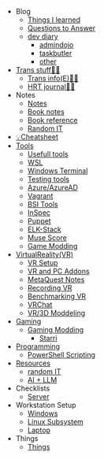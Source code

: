 - Blog
    - [Things I learned](blog/til/)
    - [Questions to Answer](blog/questions/)
    - [dev diary](blog/dev/)
        - [admindojo](blog/dev/admindojo.md)
        - [taskbutler](blog/dev/taskbutler.md)
        - [other](blog/dev/other.md)
- [Trans stuff🏳️‍⚧️](trans/)
    - [Trans info(E)🏳️‍⚧️](trans/)
    - [HRT journal🏳️‍⚧️](trans/HRT_E_Journal.md)
- Notes
    - [Notes](notes/)
    - [Book notes](booknotes/)
    - [Book reference](booknotes/books.md)
    - [Random IT](notes/random_computer.md)
- [💡Cheatsheet](cheatsheet/)
- [Tools](tools/)
    - [Usefull tools](tools/)
    - [WSL](tools/WSL.md)
    - [Windows Terminal](tools/WindowsTerminal.md)
    - [Testing tools](tools/testing.md)
    - [Azure/AzureAD](tools/azure.md)
    - [Vagrant](tools/vagrant.md)
    - [BSI Tools](tools/bsi.md)
    - [InSpec](tools/inspec.md)
    - [Puppet](tools/puppet.md)
    - [ELK-Stack](tools/elk_logstash.md)
    - [Muse Score](tools/MuseScore.md)
    - [Game Modding](tools/gaming_modding.md)
- [VirtualReality(VR)](VirtualReality(VR)/setup/)
    - [VR Setup](VirtualReality(VR)/setup/)
    - [VR and PC Addons](VirtualReality(VR)/setup/VR-and-PC-Addons.md)
    - [MetaQuest Notes](VirtualReality(VR)/setup/QuestNotes.md)
    - [Recording VR](VirtualReality(VR)/recording/)
    - [Benchmarking VR](VirtualReality(VR)/benchmarking/)
    - [VRChat](VirtualReality(VR)/VRChat/)
    - [VR/3D Moddeling](VirtualReality(VR)/VRModelling/)
- [Gaming](gaming/)
    - [Gaming Modding](gaming/modding/)
        - [Starri](gaming/modding/starri.md)
- [Programming](programming/)
    - [PowerShell Scripting](programming/PowerShell_Scripting.md)
- [Resources](resources/)
    - [random IT](resources/)
    - [AI + LLM](resources/ai_llm.md)
- Checklists
    - [Server](checklists/server.md)
- Workstation Setup
    - [Windows](setup/)
    - [Linux Subsystem](setup/windows/linuxSubsystem/)
    - [Laptop](setup/windows/laptop/)
- Things
    - [Things](things/)
